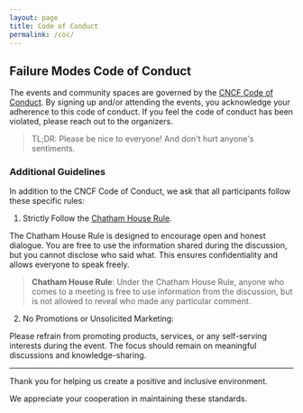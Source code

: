 ```yaml
---
layout: page
title: Code of Conduct
permalink: /coc/
---
```


## Failure Modes Code of Conduct

The events and community spaces are governed by the [CNCF Code of Conduct](https://github.com/cncf/foundation/blob/main/code-of-conduct.md). By signing up and/or attending the events, you acknowledge your adherence to this code of conduct. If you feel the code of conduct has been violated, please reach out to the organizers.

> TL;DR: Please be nice to everyone! And don't hurt anyone's sentiments.

### Additional Guidelines

In addition to the CNCF Code of Conduct, we ask that all participants follow these specific rules:

1. Strictly Follow the [Chatham House Rule](https://en.wikipedia.org/wiki/Chatham_House_Rule).

The Chatham House Rule is designed to encourage open and honest dialogue. You are free to use the information shared during the discussion, but you cannot disclose who said what. This ensures confidentiality and allows everyone to speak freely.

> **Chatham House Rule**: Under the Chatham House Rule, anyone who comes to a meeting is free to use information from the discussion, but is not allowed to reveal who made any particular comment.

2. No Promotions or Unsolicited Marketing:

Please refrain from promoting products, services, or any self-serving interests during the event. The focus should remain on meaningful discussions and knowledge-sharing.

---

Thank you for helping us create a positive and inclusive environment. 

We appreciate your cooperation in maintaining these standards.